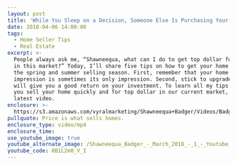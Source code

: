 ```yaml
---
layout: post
title: 'While You Sleep on a Decision, Someone Else Is Purchasing Your Dream Home'
date: 2018-04-06 14:00:00
tags:
  - Home Seller Tips
  - Real Estate
excerpt: >-
  People always ask me, “Shawneequa, what can I do to get top dollar for my home
  in this market?” Today, I’ll share five tips on how to get your home ready for
  the spring and summer selling season. First, remember that your home’s first
  impression is sometimes its only impression. Second, stick to upgrades that
  will give you a good return on your investment. To learn all my tips to help
  you sell your home quickly and for top dollar in our current market, watch my
  latest video.
enclosure: >-
  https://s3.amazonaws.com/vyralmarketing/Shawneequa+Badger/Videos/Badger+Real+Estate+%257C+Get+Your+Home+Ready+For+The+Spring+and+Summer+Sale+Season.mp4
pullquote: Price is what sells homes.
enclosure_type: video/mp4
enclosure_time:
use_youtube_image: true
youtube_alternate_image: /Shawneequa_Badger_-_March_2018_-_1_-_Youtube.jpg
youtube_code: 8B1L2m0_V_I
---
```

